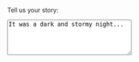 <label for="story">Tell us your story:</label>

<textarea id="story" name="story" rows="5" cols="33">
It was a dark and stormy night...
</textarea>

